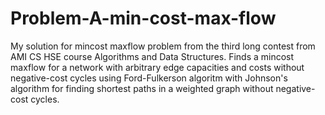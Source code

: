 # Problem-A-min-cost-max-flow
My solution for mincost maxflow problem from the third long contest from AMI CS HSE course Algorithms and Data Structures.
Finds a mincost maxflow for a network with arbitrary edge capacities and costs without negative-cost cycles using Ford-Fulkerson algoritm with Johnson's algorithm for finding shortest paths in a weighted graph without negative-cost cycles.
